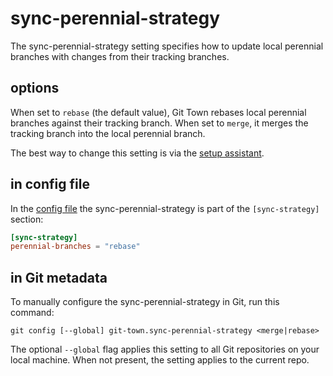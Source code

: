 # sync-perennial-strategy

The sync-perennial-strategy setting specifies how to update local perennial
branches with changes from their tracking branches.

## options

When set to `rebase` (the default value), Git Town rebases local perennial
branches against their tracking branch. When set to `merge`, it merges the
tracking branch into the local perennial branch.

The best way to change this setting is via the
[setup assistant](../configuration.md).

## in config file

In the [config file](../configuration-file.md) the sync-perennial-strategy is
part of the `[sync-strategy]` section:

```toml
[sync-strategy]
perennial-branches = "rebase"
```

## in Git metadata

To manually configure the sync-perennial-strategy in Git, run this command:

```
git config [--global] git-town.sync-perennial-strategy <merge|rebase>
```

The optional `--global` flag applies this setting to all Git repositories on
your local machine. When not present, the setting applies to the current repo.
